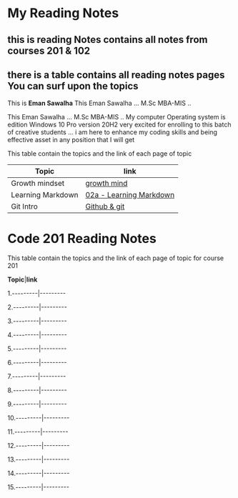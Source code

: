 # My Reading Notes
## this is reading Notes contains all notes from courses 201 & 102 ##
## there is a table contains all reading notes pages You can surf upon the topics ##

This is **Eman Sawalha** This Eman Sawalha ... M.Sc MBA-MIS ..

This Eman Sawalha ... M.Sc MBA-MIS ..
My computer Operating system is
edition  Windows 10 Pro
version  20H2
very excited for enrolling to this
batch of creative students ...
i am here to enhance my coding
skills and being effective asset
in any position that I will get

This table contain the topics and the link of each page of topic 

**Topic**|**link**
---------|---------
Growth mindset|[growth mind](https://emansawalha.github.io/Reading-Note/mindset)
 Learning Markdown|[02a - Learning Markdown](https://emansawalha.github.io/Reading-Note/02a%20-%20Learning%20Markdown)
 Git Intro | [ Github & git ](https://emansawalha.github.io/Reading-Note/Git-Intro)


# Code 201 Reading Notes

This table contain the topics and the link of each page of topic for course 201

  **Topic**|**link**

1.---------|---------

2.---------|---------

3.---------|---------

4.---------|---------

5.---------|---------

6.---------|---------

7.---------|---------

8.---------|---------

9.---------|---------

10.---------|---------

11.---------|---------

12.---------|---------

13.---------|---------

14.---------|---------

15.---------|---------